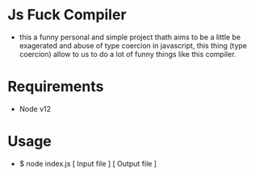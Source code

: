 # Js Fuck Compiler
- this a funny personal and simple project thath aims to be a little be exagerated and abuse of type coercion in javascript, this thing (type coercion) allow to us to do a lot of funny things like this compiler.

# Requirements
- Node v12


# Usage
- $ node index.js [ Input file ] [ Output file ]